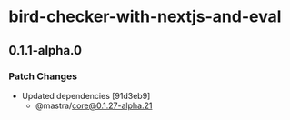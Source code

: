 # bird-checker-with-nextjs-and-eval

## 0.1.1-alpha.0

### Patch Changes

- Updated dependencies [91d3eb9]
  - @mastra/core@0.1.27-alpha.21
